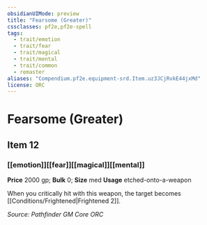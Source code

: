 ```yaml
---
obsidianUIMode: preview
title: "Fearsome (Greater)"
cssclasses: pf2e,pf2e-spell
tags:
  - trait/emotion
  - trait/fear
  - trait/magical
  - trait/mental
  - trait/common
  - remaster
aliases: "Compendium.pf2e.equipment-srd.Item.uz3JCjRvkE44jxMd"
license: ORC
---
```

# Fearsome (Greater)
## Item 12
### [[emotion]][[fear]][[magical]][[mental]]


**Price** 2000 gp; 
**Bulk** 0; **Size** med
**Usage** etched-onto-a-weapon

When you critically hit with this weapon, the target becomes [[Conditions/Frightened|Frightened 2]].

*Source: Pathfinder GM Core*
*ORC*